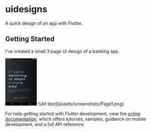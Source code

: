 # uidesigns

A quick design of an app with Flutter.

## Getting Started

I've created a small 3 page Ui design of a banking app.

<img src="assets/screenshots/Page1.png" width="100" height="150">
![Alt text](assets/screenshots/Page1.png)


For help getting started with Flutter development, view the
[online documentation](https://docs.flutter.dev/), which offers tutorials,
samples, guidance on mobile development, and a full API reference.
